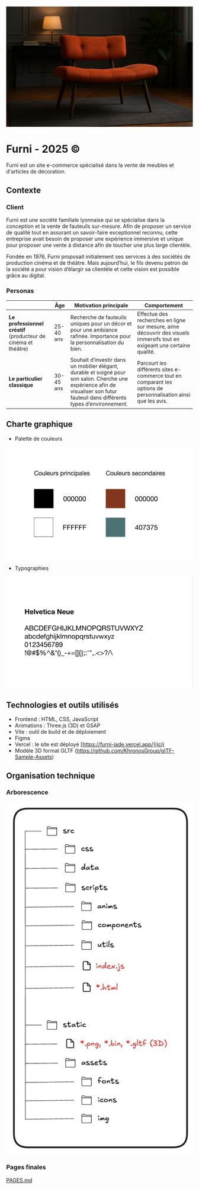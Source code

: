 ![landing-readme.png](./README/landing-readme.png)

# Furni - 2025 ©

Furni est un site e-commerce spécialisé dans la vente de meubles et d'articles de décoration.

## Contexte

### Client

Furni est une société familiale lyonnaise qui se spécialise dans la conception
et la vente de fauteuils sur-mesure. Afin de proposer un service de qualité tout en
assurant un savoir-faire exceptionnel reconnu, cette entreprise avait besoin de
proposer une expérience immersive et unique pour proposer une vente à distance afin
de toucher une plus large clientèle.

Fondée en 1976, Furni proposait initialement ses services à des sociétés de
production cinéma et de théâtre. Mais aujourd’hui, le fils devenu patron de la société
a pour vision d’élargir sa clientèle et cette vision est possible grâce au digital.

### Personas

| | Âge | Motivation principale | Comportement |
|---------|-----|------------------------|--------------|
| **Le professionnel créatif** (producteur de cinéma et théâtre) | 25-40 ans | Recherche de fauteuils uniques pour un décor et pour une ambiance rafinée. Importance pour la personnalisation du bien. | Effectue des recherches en ligne sur mesure, aime découvrir des visuels immersifs tout en exigeant une certaine qualité. |
| **Le particulier classique** | 30-45 ans | Souhait d’investir dans un mobilier élégant, durable et soigné pour son salon. Cherche une expérience afin de visualiser son futur fauteuil dans différents types d’environnement. | Parcourt les différents sites e-commerce tout en comparant les options de personnalisation ainsi que les avis. |

## Charte graphique

- Palette de couleurs

![palette.png](./README/charte/colors.png)

- Typographies

![font.png](./README/charte/font.png)



## Technologies et outils utilisés

- Frontend : HTML, CSS, JavaScript
- Animations : Three.js (3D) et GSAP
- Vite : outil de build et de déploiement
- Figma
- Vercel : le site est déployé [https://furni-jade.vercel.app/](ici)
- Modèle 3D format GLTF (https://github.com/KhronosGroup/glTF-Sample-Assets)

## Organisation technique

### Arborescence

![architecture.png](./README/img/architecture.png)

### Pages finales

[PAGES.md](./README/PAGES.md)